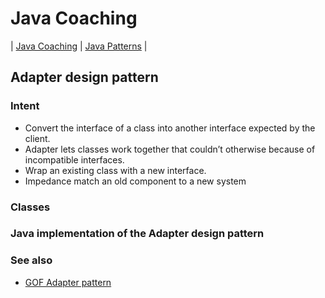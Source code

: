 # Java Coaching
| [Java Coaching](src/main/java/coaching "Coaching Java Idioms") | [Java Patterns](src/main/java/patterns "Design Patterns in Java") |

## Adapter design pattern

### Intent
* Convert the interface of a class into another interface expected by the client. 
* Adapter lets classes work together that couldn’t otherwise because  of incompatible interfaces.
* Wrap an existing class with a new interface.
* Impedance match an old component to a new system

### Classes

### Java implementation of the Adapter design pattern

### See also

* [GOF Adapter pattern](https://en.wikipedia.org/wiki/Adapter_pattern)
